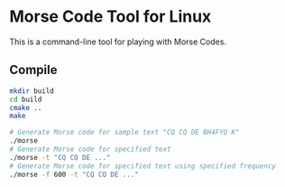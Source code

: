 # Morse Code Tool for Linux

This is a command-line tool for playing with Morse Codes.

## Compile

```bash
mkdir build
cd build
cmake ..
make
```

```bash
# Generate Morse code for sample text "CQ CQ DE BH4FYQ K"
./morse
# Generate Morse code for specified text
./morse -t "CQ CQ DE ..."
# Generate Morse code for specified text using specified frequency
./morse -f 600 -t "CQ CQ DE ..."
```
